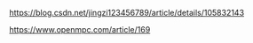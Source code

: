 https://blog.csdn.net/jingzi123456789/article/details/105832143

https://www.openmpc.com/article/169
